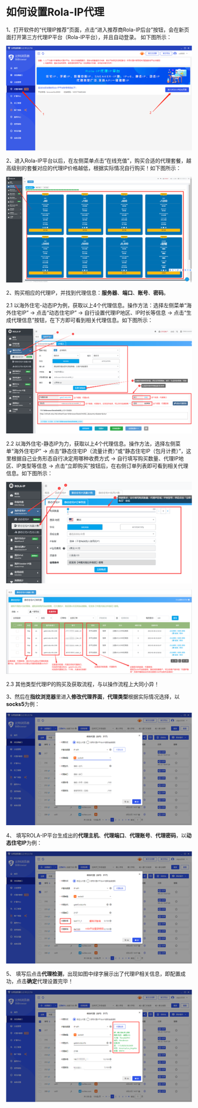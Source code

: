 # 如何设置Rola-IP代理

1、打开软件的“代理IP推荐”页面，点击“进入推荐商Rola-IP后台”按钮，会在新页面打开第三方代理IP平台（Rola-IP平台），并且自动登录。 如下图所示：

![](<../../.gitbook/assets/2 (19).png>)

2、进入Rola-IP平台以后，在左侧菜单点击“在线充值”，购买合适的代理套餐，越高级别的套餐对应的代理IP价格越低，根据实际情况自行购买！如下图所示：

![](<../../.gitbook/assets/1 (45).png>)

2、购买相应的代理IP，并找到代理信息：**服务器**、**端口**、**账号**、**密码**。&#x20;

2.1 以海外住宅-动态IP为例，获取以上4个代理信息。操作方法：选择左侧菜单“海外住宅IP” -> 点击“动态住宅IP” -> 自行设置代理IP地区、IP时长等信息 -> 点击“生成代理信息”按钮，在下方即可看到相关代理信息。如下图所示：

![](<../../.gitbook/assets/2 (12).png>)

2.2 以海外住宅-静态IP为力，获取以上4个代理信息。操作方法，选择左侧菜单“海外住宅IP”  -> 点击“静态住宅IP（流量计费）”或“静态住宅IP（包月计费）”，这里根据自己业务形态自行决定用哪种收费方式 ->  自行填写购买数量、代理IP地区、IP类型等信息 -> 点击“立即购买”按钮后，在右侧订单列表即可看到相关代理信息。如下图所示：

![](<../../.gitbook/assets/3 (8) (1).png>)

![](<../../.gitbook/assets/4 (10).png>)

2.3 其他类型代理IP的购买及获取流程，与以操作流程上大同小异！

3、然后在**指纹浏览器**里进入**修改代理界面**，**代理类型**根据实际情况选择，以**socks5**为例：

![](<../../.gitbook/assets/1 (32).png>)

4、 填写ROLA-IP平台生成出的**代理主机**、**代理端口**、**代理账号**、**代理密码**，以**动态住宅IP**为例：

![](<../../.gitbook/assets/1 (42).png>)

5、 填写后点击**代理检测**，出现如图中绿字展示出了代理IP相关信息，即配置成功，点击**确定**代理设置完毕！

![](<../../.gitbook/assets/1 (38).png>)
